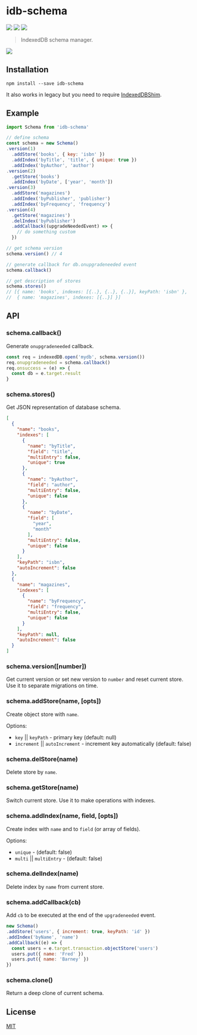 # idb-schema

[![](https://img.shields.io/npm/v/idb-schema.svg)](https://npmjs.org/package/idb-schema)
[![](https://img.shields.io/travis/treojs/idb-schema.svg)](https://travis-ci.org/treojs/idb-schema)
[![](http://img.shields.io/npm/dm/idb-schema.svg)](https://npmjs.org/package/idb-schema)

> IndexedDB schema manager.

[![](https://saucelabs.com/browser-matrix/idb-schema.svg)](https://saucelabs.com/u/idb-schema)

## Installation

    npm install --save idb-schema

It also works in legacy but you need to require [IndexedDBShim](https://github.com/axemclion/IndexedDBShim).

## Example

```js
import Schema from 'idb-schema'

// define schema
const schema = new Schema()
.version(1)
  .addStore('books', { key: 'isbn' })
  .addIndex('byTitle', 'title', { unique: true })
  .addIndex('byAuthor', 'author')
.version(2)
  .getStore('books')
  .addIndex('byDate', ['year', 'month'])
.version(3)
  .addStore('magazines')
  .addIndex('byPublisher', 'publisher')
  .addIndex('byFrequency', 'frequency')
.version(4)
  .getStore('magazines')
  .delIndex('byPublisher')
  .addCallback((upgradeNeededEvent) => {
    // do something custom
  })

// get schema version
schema.version() // 4

// generate callback for db.onupgradeneeded event
schema.callback()

// get description of stores
schema.stores()
// [{ name: 'books', indexes: [{..}, {..}, {..}], keyPath: 'isbn' },
//  { name: 'magazines', indexes: [{..}] }]
```

## API

### schema.callback()

Generate `onupgradeneeded` callback.

```js
const req = indexedDB.open('mydb', schema.version())
req.onupgradeneeded = schema.callback()
req.onsuccess = (e) => {
  const db = e.target.result
}
```

### schema.stores()

Get JSON representation of database schema.

```json
[
  {
    "name": "books",
    "indexes": [
      {
        "name": "byTitle",
        "field": "title",
        "multiEntry": false,
        "unique": true
      },
      {
        "name": "byAuthor",
        "field": "author",
        "multiEntry": false,
        "unique": false
      },
      {
        "name": "byDate",
        "field": [
          "year",
          "month"
        ],
        "multiEntry": false,
        "unique": false
      }
    ],
    "keyPath": "isbn",
    "autoIncrement": false
  },
  {
    "name": "magazines",
    "indexes": [
      {
        "name": "byFrequency",
        "field": "frequency",
        "multiEntry": false,
        "unique": false
      }
    ],
    "keyPath": null,
    "autoIncrement": false
  }
]
```

### schema.version([number])

Get current version or set new version to `number` and reset current store.
Use it to separate migrations on time.

### schema.addStore(name, [opts])

Create object store with `name`.

Options:
* `key` || `keyPath` - primary key (default: null)
* `increment` || `autoIncrement` - increment key automatically (default: false)

### schema.delStore(name)

Delete store by `name`.

### schema.getStore(name)

Switch current store.
Use it to make operations with indexes.

### schema.addIndex(name, field, [opts])

Create index with `name` and to `field` (or array of fields).

Options:
* `unique` - (default: false)
* `multi` || `multiEntry` - (default: false)

### schema.delIndex(name)

Delete index by `name` from current store.

### schema.addCallback(cb)

Add `cb` to be executed at the end of the `upgradeneeded` event.

```js
new Schema()
.addStore('users', { increment: true, keyPath: 'id' })
.addIndex('byName', 'name')
.addCallback((e) => {
  const users = e.target.transaction.objectStore('users')
  users.put({ name: 'Fred' })
  users.put({ name: 'Barney' })
})
```

### schema.clone()

Return a deep clone of current schema.

## License

[MIT](./LICENSE)
